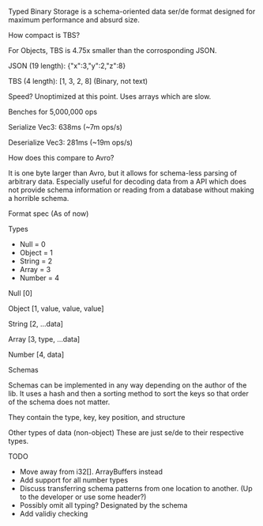 Typed Binary Storage is a schema-oriented data ser/de format designed for maximum performance and absurd size.

How compact is TBS?

For Objects, TBS is 4.75x smaller than the corrosponding JSON.

JSON (19 length): {"x":3,"y":2,"z":8}

TBS (4 length): [1, 3, 2, 8] (Binary, not text)

Speed? Unoptimized at this point. Uses arrays which are slow.

Benches for 5,000,000 ops

Serialize Vec3: 638ms (~7m ops/s)

Deserialize Vec3: 281ms (~19m ops/s)

How does this compare to Avro?

It is one byte larger than Avro, but it allows for schema-less parsing of arbitrary data. Especially useful for decoding data from a API which does not provide schema information or reading from a database without making a horrible schema.

Format spec (As of now)

Types
- Null = 0
- Object = 1
- String = 2
- Array = 3
- Number = 4
  
Null
[0]

Object
[1, value, value, value]

String
[2, ...data]

Array
[3, type, ...data]

Number
[4, data]

Schemas

Schemas can be implemented in any way depending on the author of the lib. 
It uses a hash and then a sorting method to sort the keys so that order of the schema does not matter.

They contain the type, key, key position, and structure

Other types of data (non-object)
These are just se/de to their respective types.

TODO
- Move away from i32[]. ArrayBuffers instead
- Add support for all number types
- Discuss transferring schema patterns from one location to another. (Up to the developer or use some header?)
- Possibly omit all typing? Designated by the schema
- Add validiy checking